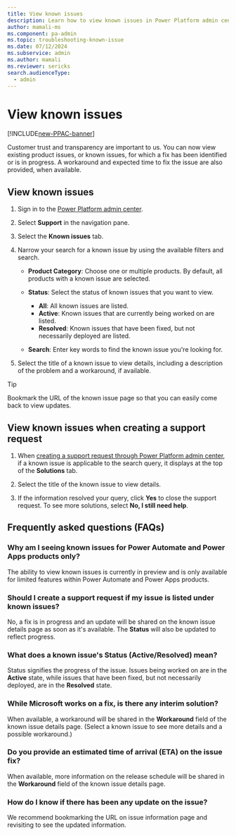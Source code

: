 ```yaml
---
title: View known issues
description: Learn how to view known issues in Power Platform admin center.
author: mamali-ms 
ms.component: pa-admin
ms.topic: troubleshooting-known-issue
ms.date: 07/12/2024
ms.subservice: admin
ms.author: mamali 
ms.reviewer: sericks
search.audienceType: 
  - admin
---
```

# View known issues

[!INCLUDE[new-PPAC-banner](~/includes/new-PPAC-banner.md)]

Customer trust and transparency are important to us. You can now view existing product issues, or known issues, for which a fix has been identified or is in progress. A workaround and expected time to fix the issue are also provided, when available.  

## View known issues  
  
1.  Sign in to the [Power Platform admin center](https://admin.powerplatform.microsoft.com/).
1.  Select **Support** in the navigation pane.
1.  Select the **Known issues** tab.
1.  Narrow your search for a known issue by using the available filters and search.

    - **Product Category**: Choose one or multiple products. By default, all products with a known issue are selected.
    - **Status**: Select the status of known issues that you want to view.
         
        - **All**: All known issues are listed.
        - **Active**: Known issues that are currently being worked on are listed.
        - **Resolved**: Known issues that have been fixed, but not necessarily deployed are listed.

    - **Search**: Enter key words to find the known issue you're looking for.
    
1.  Select the title of a known issue to view details, including a description of the problem and a workaround, if available.

> [!Tip]
> Bookmark the URL of the known issue page so that you can easily come back to view updates.

## View known issues when creating a support request

1. When [creating a support request through Power Platform admin center](get-help-support.md#view-solutions-or-create-a-support-request-using-the-support-agent), if a known issue is applicable to the search query, it displays at the top of the **Solutions** tab.

1. Select the title of the known issue to view details.
     
1. If the information resolved your query, click **Yes** to close the support request. To see more solutions, select **No, I still need help**.

## Frequently asked questions (FAQs)

### Why am I seeing known issues for Power Automate and Power Apps products only?

The ability to view known issues is currently in preview and is only available for limited features within Power Automate and Power Apps products.
 
### Should I create a support request if my issue is listed under known issues?

No, a fix is in progress and an update will be shared on the known issue details page as soon as it's available. The **Status** will also be updated to reflect progress.

### What does a known issue's Status (Active/Resolved) mean?

Status signifies the progress of the issue. Issues being worked on are in the **Active** state, while issues that have been fixed, but not necessarily deployed, are in the **Resolved** state.

### While Microsoft works on a fix, is there any interim solution?

When available, a workaround will be shared in the **Workaround** field of the known issue details page. (Select a known issue to see more details and a possible workaround.)

### Do you provide an estimated time of arrival (ETA) on the issue fix?

When available, more information on the release schedule will be shared in the **Workaround** field of the known issue details page.

###  How do I know if there has been any update on the issue?

We recommend bookmarking the URL on issue information page and revisiting to see the updated information.
